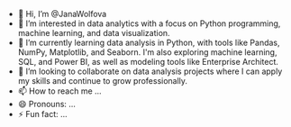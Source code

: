 - 👋 Hi, I’m @JanaWolfova
- 👀 I’m interested in data analytics with a focus on Python programming, machine learning, and data visualization.
- 🌱 I’m currently learning data analysis in Python, with tools like Pandas, NumPy, Matplotlib, and Seaborn. I'm also exploring machine learning, SQL, and Power BI, as well as modeling tools like Enterprise Architect.
- 💞️ I’m looking to collaborate on data analysis projects where I can apply my skills and continue to grow professionally.
- 📫 How to reach me ...
- 😄 Pronouns: ...
- ⚡ Fun fact: ...

<!---
JanaWolfova/JanaWolfova is a ✨ special ✨ repository because its `README.md` (this file) appears on your GitHub profile.
You can click the Preview link to take a look at your changes.
--->
